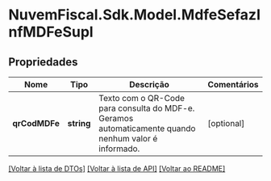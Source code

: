 # NuvemFiscal.Sdk.Model.MdfeSefazInfMDFeSupl

## Propriedades

Nome | Tipo | Descrição | Comentários
------------ | ------------- | ------------- | -------------
**qrCodMDFe** | **string** | Texto com o QR-Code para consulta do MDF-e.  Geramos automaticamente quando nenhum valor é informado. | [optional] 

[[Voltar à lista de DTOs]](../README.md#documentation-for-models) [[Voltar à lista de API]](../README.md#documentation-for-api-endpoints) [[Voltar ao README]](../README.md)

